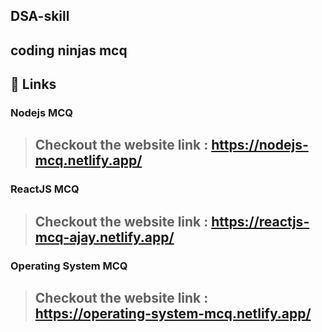 ## DSA-skill
## coding ninjas mcq

## 🔗 Links
### Nodejs MCQ

> ## Checkout the website link : https://nodejs-mcq.netlify.app/

### ReactJS MCQ
> ## Checkout the website link : https://reactjs-mcq-ajay.netlify.app/
### Operating System MCQ
> ## Checkout the website link : https://operating-system-mcq.netlify.app/
